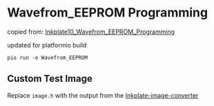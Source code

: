 # Wavefrom_EEPROM Programming

copied from: [Inkplate10_Wavefrom_EEPROM_Programming](https://github.com/SolderedElectronics/Inkplate-Arduino-library/tree/master/examples/Inkplate10/Diagnostics/Inkplate10_Wavefrom_EEPROM_Programming)

updated for platformio build

```shell
pio run -e Wavefrom_EEPROM
```

## Custom Test Image

Replace `image.h` with the output from the [Inkplate-image-converter](https://solderedelectronics.github.io/Inkplate-image-converter/)
